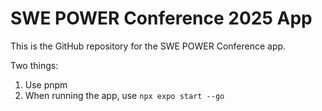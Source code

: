# SWE POWER Conference 2025 App

This is the GitHub repository for the SWE POWER Conference app.

Two things:
1. Use pnpm
2. When running the app, use `npx expo start --go`
